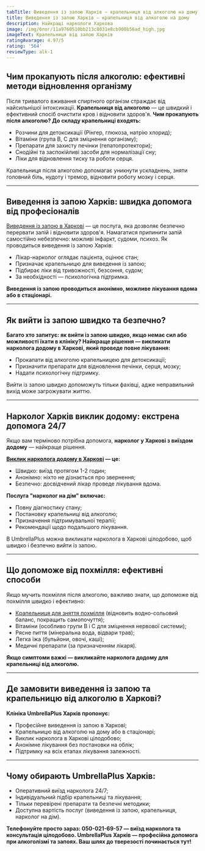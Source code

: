 ```yaml
---
tabTitle: Виведення із запою Харків – крапельниця від алкоголю на дому
title: Виведення із запою Харків – крапельниця від алкоголю на дому
description: Найкращі наркологи Харкова
image: /img/блог/11a9760510bb213c8031e8cb900b56ad_high.jpg
imageText: Крапельниця від запою Харків
ratingAvarage: 4.97/5
rating: '564'
reviewType: alk-1
---
```


## Чим прокапують після алкоголю: ефективні методи відновлення організму

Після тривалого вживання спиртного організм страждає від найсильнішої інтоксикації. **Крапельниця від алкоголю** — це швидкий і ефективний спосіб очистити кров і відновити здоров'я.
**Чим прокапують після алкоголю?
До складу крапельниці входять:**

* Розчини для детоксикації (Рінгер, глюкоза, натрію хлорид);
* Вітаміни (група B, C для зміцнення організму);
* Препарати для захисту печінки (гепатопротектори);
* Снодійні та заспокійливі засоби для нормалізації сну;
* Ліки для відновлення тиску та роботи серця.

Крапельниця після алкоголю допомагає уникнути ускладнень, зняти головний біль, нудоту і тремор, відновити роботу мозку і серця.

***

## Виведення із запою Харків: швидка допомога від професіоналів

[Виведення із запою в Харкові](https://umbrella-plus.com.ua/uk/kharkiv/vivod-iz-zapoia-kharkiv-ua/) — це послуга, яка дозволяє безпечно перервати запій і відновити здоров'я. Намагатися припинити запій самостійно небезпечно: можливі інфаркт, судоми, психоз.
Як проводиться виведення із запою Харків:

* Лікар-нарколог оглядає пацієнта, оцінює стан;
* Призначає крапельницю для виведення із запою;
* Підбирає ліки від тривожності, безсоння, судом;
* За необхідності — психологічна підтримка.

**Виведення із запою проводиться анонімно, можливе лікування вдома або в стаціонарі.**

***

## Як вийти із запою швидко та безпечно?

**Багато хто запитує: як вийти із запою швидко, якщо немає сил або можливості їхати в клініку?
Найкраще рішення — викликати нарколога додому в Харкові, який проведе повне лікування:**

* Прокапати від алкоголю крапельницею для детоксикації;
* Призначити препарати для відновлення печінки, серця, мозку;
* Надати психологічну підтримку.

Вийти із запою швидко допоможуть тільки фахівці, адже неправильний вихід може загрожувати життю.

***

## Нарколог Харків виклик додому: екстрена допомога 24/7

Якщо вам терміново потрібна допомога, **нарколог у Харкові з виїздом додому** — найкраще рішення.

**[Виклик нарколога додому в Харкові](https://umbrella-plus.com.ua/uk/kharkiv/kapelnica_ot_alkogola_na_domy_kharkiv_ua/) — це:**

* Швидко: виїзд протягом 1-2 годин;
* Анонімно: ніхто не дізнається про звернення;
* Безпечно: досвідчений лікар проведе лікування вдома.

**Послуга "нарколог на дім" включає:**

* Повну діагностику стану;
* Постановку крапельниці від алкоголю;
* Призначення підтримувальної терапії;
* Рекомендації щодо подальшого лікування.

В UmbrellaPlus можна викликати нарколога в Харкові цілодобово, щоб швидко і безпечно вийти із запою.

***

## Що допоможе від похмілля: ефективні способи

Якщо мучить похмілля після алкоголю, важливо знати, що допоможе від похмілля швидко і ефективно:

* [Крапельниця для зняття похмілля](https://umbrella-plus.com.ua/uk/kharkiv/kapelnica_ot_alkogola_kharkiv-ua/) (відновить водно-сольовий баланс, покращить самопочуття);
* Вітаміни (особливо групи B і C для зміцнення нервової системи);
* Рясне пиття (мінеральна вода, відвари трав);
* Легка їжа (бульйони, овочі, каші);
* Медичні препарати (за призначенням лікаря).

**Якщо симптоми важкі — викликайте нарколога додому для крапельниці від алкоголю.**

***

## Де замовити виведення із запою та крапельницю від алкоголю в Харкові?

**Клініка UmbrellaPlus Харків пропонує:**

* Професійне виведення із запою в Харкові;
* Крапельницю від алкоголю на дому або в стаціонарі;
* Виклик нарколога в Харкові цілодобово;
* Анонімне лікування без постановки на облік;
* Підтримку на всіх етапах лікування залежності.

***

## Чому обирають UmbrellaPlus Харків:

* Оперативний виїзд нарколога 24/7;
* Індивідуальний підбір крапельниці та лікування;
* Тільки перевірені препарати та безпечні методики;
* Доступна вартість послуг (виведення із запою, крапельниця, нарколог на дім).

**Телефонуйте просто зараз: 050-021-69-57 — виїзд нарколога та консультація цілодобово.
UmbrellaPlus Харків — професійна допомога при алкоголізмі та запоях. Ваш шлях до тверезості починається тут!**
